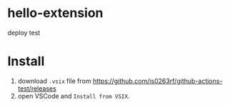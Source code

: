 # hello-extension
deploy test

# Install
1. download `.vsix` file from https://github.com/is0263rf/github-actions-test/releases
1. open VSCode and `Install from VSIX`.
